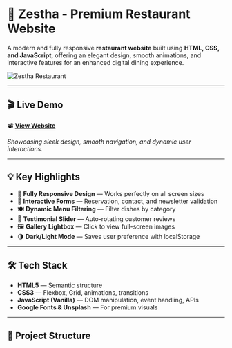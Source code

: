 # 🍝 Zestha - Premium Restaurant Website  

A modern and fully responsive **restaurant website** built using **HTML, CSS, and JavaScript**, offering an elegant design, smooth animations, and interactive features for an enhanced digital dining experience.  

![Zestha Restaurant](https://images.unsplash.com/photo-1517248135467-4c7edcad34c4?w=1200&h=400&fit=crop)

---

## 🎬 Live Demo  

📽️ [**View Website**](https://yourusername.github.io/zestha-restaurant)  

*Showcasing sleek design, smooth navigation, and dynamic user interactions.*  

---

## 💡 Key Highlights  

- 🍷 **Fully Responsive Design** — Works perfectly on all screen sizes  
- 🧾 **Interactive Forms** — Reservation, contact, and newsletter validation  
- 🍽️ **Dynamic Menu Filtering** — Filter dishes by category  
- 💬 **Testimonial Slider** — Auto-rotating customer reviews  
- 🖼️ **Gallery Lightbox** — Click to view full-screen images  
- 🌗 **Dark/Light Mode** — Saves user preference with localStorage  

---

## 🛠️ Tech Stack  

- **HTML5** — Semantic structure  
- **CSS3** — Flexbox, Grid, animations, transitions  
- **JavaScript (Vanilla)** — DOM manipulation, event handling, APIs  
- **Google Fonts & Unsplash** — For premium visuals  

---

## 📂 Project Structure  
